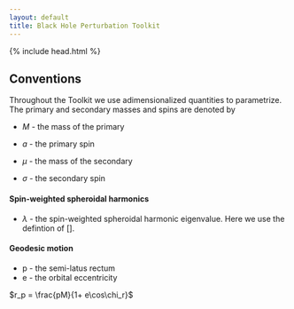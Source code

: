 ```yaml
---
layout: default
title: Black Hole Perturbation Toolkit
---
```


{% include head.html %}

## Conventions

Throughout the Toolkit we use adimensionalized quantities to parametrize. The primary and secondary masses and spins are denoted by

- $M$ - the mass of the primary
- $a$ - the primary spin

- $\mu$ - the mass of the secondary
- $\sigma$ - the secondary spin

#### Spin-weighted spheroidal harmonics

- $\lambda$ - the spin-weighted spheroidal harmonic eigenvalue. Here we use the defintion of [].

#### Geodesic motion

- p - the semi-latus rectum
- e - the orbital eccentricity

$r_p = \frac{pM}{1+ e\cos\chi_r}$